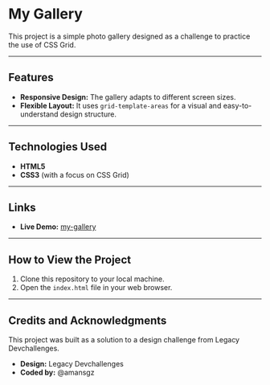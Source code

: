 # My Gallery

This project is a simple photo gallery designed as a challenge to practice the use of CSS Grid.

---

## Features

- **Responsive Design:** The gallery adapts to different screen sizes.
- **Flexible Layout:** It uses `grid-template-areas` for a visual and easy-to-understand design structure.

---

## Technologies Used

- **HTML5**
- **CSS3** (with a focus on CSS Grid)

---

## Links

- **Live Demo:** [my-gallery](href="https://amansgz.github.io/css-my-gallery/)

---

## How to View the Project

1. Clone this repository to your local machine.
2. Open the `index.html` file in your web browser.

---

## Credits and Acknowledgments

This project was built as a solution to a design challenge from Legacy Devchallenges.

- **Design:** Legacy Devchallenges
- **Coded by:** @amansgz
